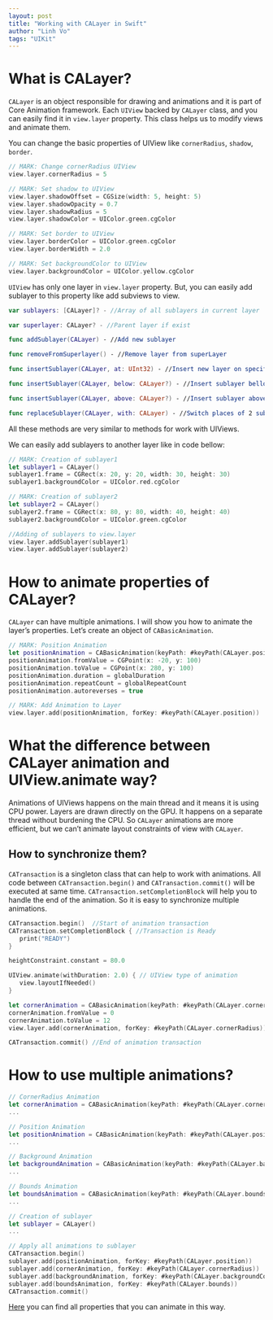 ```yaml
---
layout: post
title: "Working with CALayer in Swift"
author: "Linh Vo"
tags: "UIKit"
---
```


# What is CALayer?

`CALayer` is an object responsible for drawing and animations and it is part of Core Animation framework. Each `UIView` backed by `CALayer` class, and you can easily find it in `view.layer` property. This class helps us to modify views and animate them.

You can change the basic properties of UIView like `cornerRadius`, `shadow`, `border`.

```swift
// MARK: Change cornerRadius UIView
view.layer.cornerRadius = 5

// MARK: Set shadow to UIView
view.layer.shadowOffset = CGSize(width: 5, height: 5)
view.layer.shadowOpacity = 0.7
view.layer.shadowRadius = 5
view.layer.shadowColor = UIColor.green.cgColor

// MARK: Set border to UIView
view.layer.borderColor = UIColor.green.cgColor
view.layer.borderWidth = 2.0

// MARK: Set backgroundColor to UIView
view.layer.backgroundColor = UIColor.yellow.cgColor
```

`UIView` has only one layer in `view.layer` property. But, you can easily add sublayer to this property like add subviews to view.

```swift
var sublayers: [CALayer]? - //Array of all sublayers in current layer

var superlayer: CALayer? - //Parent layer if exist

func addSublayer(CALayer) - //Add new sublayer

func removeFromSuperlayer() - //Remove layer from superLayer

func insertSublayer(CALayer, at: UInt32) - //Insert new layer on specific index

func insertSublayer(CALayer, below: CALayer?) - //Insert sublayer bellow specific layer

func insertSublayer(CALayer, above: CALayer?) - //Insert sublayer above specific layer

func replaceSublayer(CALayer, with: CALayer) - //Switch places of 2 sublayers
```

All these methods are very similar to methods for work with UIViews.

We can easily add sublayers to another layer like in code bellow:

```swift
// MARK: Creation of sublayer1
let sublayer1 = CALayer()
sublayer1.frame = CGRect(x: 20, y: 20, width: 30, height: 30)
sublayer1.backgroundColor = UIColor.red.cgColor

// MARK: Creation of sublayer2
let sublayer2 = CALayer()
sublayer2.frame = CGRect(x: 80, y: 80, width: 40, height: 40)
sublayer2.backgroundColor = UIColor.green.cgColor

//Adding of sublayers to view.layer
view.layer.addSublayer(sublayer1)
view.layer.addSublayer(sublayer2)
```

# How to animate properties of CALayer?

`CALayer` can have multiple animations. I will show you how to animate the layer’s properties. Let’s create an object of `CABasicAnimation`.

```swift
// MARK: Position Animation
let positionAnimation = CABasicAnimation(keyPath: #keyPath(CALayer.position))
positionAnimation.fromValue = CGPoint(x: -20, y: 100)
positionAnimation.toValue = CGPoint(x: 280, y: 100)
positionAnimation.duration = globalDuration
positionAnimation.repeatCount = globalRepeatCount
positionAnimation.autoreverses = true

// MARK: Add Animation to Layer
view.layer.add(positionAnimation, forKey: #keyPath(CALayer.position))
```

# What the difference between CALayer animation and UIView.animate way?

Animations of UIViews happens on the main thread and it means it is using CPU power. Layers are drawn directly on the GPU. It happens on a separate thread without burdening the CPU. So `CALayer` animations are more efficient, but we can’t animate layout constraints of view with `CALayer`.

## How to synchronize them?

`CATransaction` is a singleton class that can help to work with animations. All code between `CATransaction.begin()` and `CATransaction.commit()` will be executed at same time. `CATransaction.setCompletionBlock` will help you to handle the end of the animation. So it is easy to synchronize multiple animations.

```swift
CATransaction.begin()  //Start of animation transaction
CATransaction.setCompletionBlock { //Transaction is Ready
   print("READY")
}

heightConstraint.constant = 80.0

UIView.animate(withDuration: 2.0) { // UIView type of animation
   view.layoutIfNeeded()
}

let cornerAnimation = CABasicAnimation(keyPath: #keyPath(CALayer.cornerRadius)) // CALayer type of animation
cornerAnimation.fromValue = 0
cornerAnimation.toValue = 12
view.layer.add(cornerAnimation, forKey: #keyPath(CALayer.cornerRadius))

CATransaction.commit() //End of animation transaction
```

# How to use multiple animations?

```swift
// CornerRadius Animation
let cornerAnimation = CABasicAnimation(keyPath: #keyPath(CALayer.cornerRadius))
...

// Position Animation
let positionAnimation = CABasicAnimation(keyPath: #keyPath(CALayer.position))
...

// Background Animation
let backgroundAnimation = CABasicAnimation(keyPath: #keyPath(CALayer.backgroundColor))
...

// Bounds Animation
let boundsAnimation = CABasicAnimation(keyPath: #keyPath(CALayer.bounds))
...

// Creation of sublayer
let sublayer = CALayer()
...

// Apply all animations to sublayer
CATransaction.begin()
sublayer.add(positionAnimation, forKey: #keyPath(CALayer.position))
sublayer.add(cornerAnimation, forKey: #keyPath(CALayer.cornerRadius))
sublayer.add(backgroundAnimation, forKey: #keyPath(CALayer.backgroundColor))
sublayer.add(boundsAnimation, forKey: #keyPath(CALayer.bounds))
CATransaction.commit()
```

[Here](https://developer.apple.com/library/archive/documentation/Cocoa/Conceptual/CoreAnimation_guide/AnimatableProperties/AnimatableProperties.html) you can find all properties that you can animate in this way.
